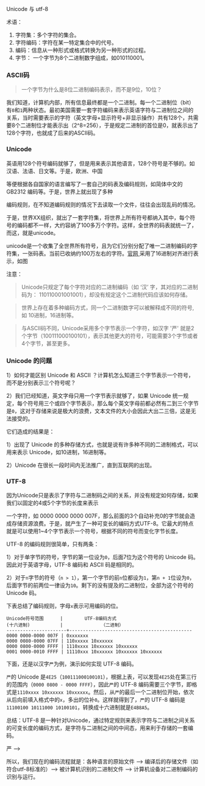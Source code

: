 

Unicode 与 utf-8

术语：

1. 字符集：多个字符的集合。
2. 字符编码：字符在某一特定集合中的代号。
3. 编码：信息从一种形式或格式转换为另一种形式的过程。
4. 字节： 一个字节为8个二进制数字组成，如010110001。



### ASCII码

> 一个字节为什么是8位二进制编码表示，而不是9位，10位？

我们知道，计算机内部，所有信息最终都是一个二进制。每一个二进制位（bit）有`0`和`1`两种状态。最初美国需要一套字符编码来表示英语字符与二进制位之间的关系，当时需要表示的字符（英文字母+显示符号+非显示操作）共有128个，共需要8个二进制位才能表示出（2^8=256），于是规定二进制的首位是0，就表示出了128个字符，也就成了后来的ASCII码。

### Unicode

英语用128个符号编码就够了，但是用来表示其他语言，128个符号是不够的。如汉语、法语、日文等。于是，欧洲、中国

等便根据各自国家的语言编写了一套自己的码表及编码规则，如简体中文的 GB2312 编码等。于是，世界上就出现了多种

编码规则，在不知道编码规则的情况下去读取一个文件，往往会出现乱码的情况。

于是，世界XX组织，就出了一套字符集，将世界上所有符号都纳入其中，每个符号的编码都不一样，大约容纳了100多万个字符。这样，全世界的码表就统一了，而这，就是unicode。

unicode是一个收集了全世界所有符号，且为它们分别分配了唯一二进制编码的字符集，一张码表。当前已收纳约100万左右的字符。[官网 ](http://www.unicode.org/)采用了16进制对齐进行表示，如图

注意：

> Unicode只规定了每个字符对应的二进制编码（如 ‘汉’ 字，其对应的二进制码为： 110110001001001），却没有规定这个二进制代码应该如何存储。

>世界上存在着多种编码方式，同一个二进制数字可以被解释成不同的符号, 如 10进制，16进制等。

>与ASCII码不同，Unicode采用多个字节表示一个字符，如汉字 '严' 就是2个字节（100111000100101），表示其他更大的符号，可能需要3个字节或者4个字节，甚至更多。

### Unicode 的问题

1）如何才能区别 Unicode 和 ASCII ？计算机怎么知道三个字节表示一个符号，而不是分别表示三个符号呢？

2）我们已经知道，英文字母只用一个字节表示就够了，如果 Unicode 统一规定，每个符号用三个或四个字节表示，那么每个英文字母前都必然有二到三个字节是`0`，这对于存储来说是极大的浪费，文本文件的大小会因此大出二三倍，这是无法接受的。

它们造成的结果是：

1）出现了 Unicode 的多种存储方式，也就是说有许多种不同的二进制格式，可以用来表示 Unicode，如10进制，16进制等。

2）Unicode 在很长一段时间内无法推广，直到互联网的出现。

### UTF-8

因为Unicode只是表示了字符与二进制码之间的关系，并没有规定如何存储，如果我们以固定的4或5个字节的长度来表示

一个字符，如 0000 0000 0000 007F，那么前面的3个自动补充0的字节就会造成存储资源浪费。于是，就产生了一种可变长的编码方式UTF-8。它最大的特点就是可以使用1~4个字节表示一个符号，根据不同的符号而变化字节长度。

UTF-8 的编码规则很简单，只有两条：

1）对于单字节的符号，字节的第一位设为`0`，后面7位为这个符号的 Unicode 码。因此对于英语字母，UTF-8 编码和 ASCII 码是相同的。

2）对于`n`字节的符号（`n > 1`），第一个字节的前`n`位都设为`1`，第`n + 1`位设为`0`，后面字节的前两位一律设为`10`。剩下的没有提及的二进制位，全部为这个符号的 Unicode 码。

下表总结了编码规则，字母`x`表示可用编码的位。

```
Unicode符号范围      |        UTF-8编码方式
(十六进制)           |              （二进制）
----------------------+---------------------------------------------
0000 0000-0000 007F | 0xxxxxxx
0000 0080-0000 07FF | 110xxxxx 10xxxxxx
0000 0800-0000 FFFF | 1110xxxx 10xxxxxx 10xxxxxx
0001 0000-0010 FFFF | 11110xxx 10xxxxxx 10xxxxxx 10xxxxxx
```

下面，还是以汉字`严`为例，演示如何实现 UTF-8 编码。

`严`的 Unicode 是`4E25`（`100111000100101`），根据上表，可以发现`4E25`处在第三行的范围内（`0000 0800 - 0000 FFFF`），因此`严`的 UTF-8 编码需要三个字节，即格式是`1110xxxx 10xxxxxx 10xxxxxx`。然后，从`严`的最后一个二进制位开始，依次从后向前填入格式中的`x`，多出的位补`0`。这样就得到了，`严`的 UTF-8 编码是`11100100 10111000 10100101`，转换成十六进制就是`E4B8A5`。

总结：UTF-8 是一种针对Unicode，通过特定规则来表示字符与二进制之间关系的可变长度的编码方式，是字符与二进制之间的中间态，用来利于存储的一套编码。



严 -->

所以，我们现在的编码流程就是：各种语言的原始文件 --> 编译后的存储文件（如符合utf-8标准的）--> 被计算机识别的二进制文件 --> 计算机设备对二进制编码的识别与运行。